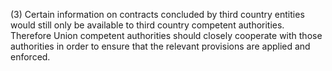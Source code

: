 (3) Certain information on contracts concluded by third country entities would still only be available to third country competent authorities. Therefore Union competent authorities should closely cooperate with those authorities in order to ensure that the relevant provisions are applied and enforced.